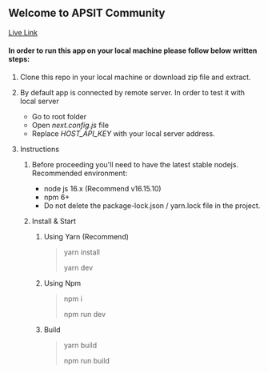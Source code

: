 ## Welcome to APSIT Community

[Live Link]("https://apsit-community.vercel.app/")

#### In order to run this app on your local machine please follow below written steps:

1. Clone this repo in your local machine or download zip file and extract.
2. By default app is connected by remote server. In order to test it with local server 
   - Go to root folder
   - Open *next.config.js* file
   - Replace *HOST_API_KEY* with your local server address.
3. Instructions

     1. Before proceeding you'll need to have the latest stable nodejs.
        Recommended environment:

        - node js 16.x (Recommend v16.15.10)
        - npm 6+
        - Do not delete the package-lock.json / yarn.lock file in the project.
        
     2. Install & Start
        1. Using Yarn (Recommend)
           > yarn install
           >
           > yarn dev

        2. Using Npm
           > npm i
           > 
           > npm run dev

        3. Build
           > yarn build
           >
           > npm run build






